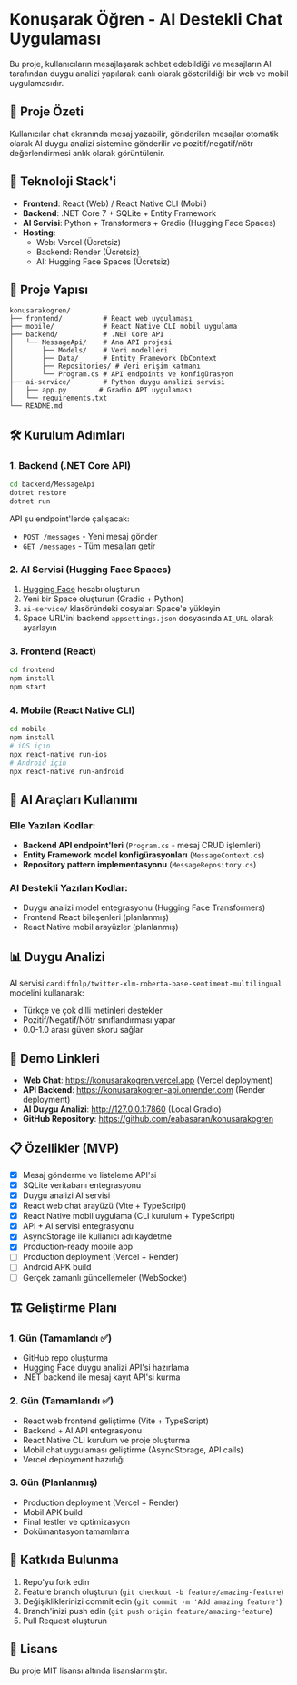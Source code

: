 # Konuşarak Öğren - AI Destekli Chat Uygulaması

Bu proje, kullanıcıların mesajlaşarak sohbet edebildiği ve mesajların AI tarafından duygu analizi yapılarak canlı olarak gösterildiği bir web ve mobil uygulamasıdır.

## 🎯 Proje Özeti

Kullanıcılar chat ekranında mesaj yazabilir, gönderilen mesajlar otomatik olarak AI duygu analizi sistemine gönderilir ve pozitif/negatif/nötr değerlendirmesi anlık olarak görüntülenir.

## 🚀 Teknoloji Stack'i

- **Frontend**: React (Web) / React Native CLI (Mobil)
- **Backend**: .NET Core 7 + SQLite + Entity Framework
- **AI Servisi**: Python + Transformers + Gradio (Hugging Face Spaces)
- **Hosting**: 
  - Web: Vercel (Ücretsiz)
  - Backend: Render (Ücretsiz)
  - AI: Hugging Face Spaces (Ücretsiz)

## 📁 Proje Yapısı

```
konusarakogren/
├── frontend/          # React web uygulaması
├── mobile/            # React Native CLI mobil uygulama
├── backend/           # .NET Core API
│   └── MessageApi/    # Ana API projesi
│       ├── Models/    # Veri modelleri
│       ├── Data/      # Entity Framework DbContext
│       ├── Repositories/ # Veri erişim katmanı
│       └── Program.cs # API endpoints ve konfigürasyon
├── ai-service/        # Python duygu analizi servisi
│   ├── app.py        # Gradio API uygulaması
│   └── requirements.txt
└── README.md
```

## 🛠️ Kurulum Adımları

### 1. Backend (.NET Core API)

```bash
cd backend/MessageApi
dotnet restore
dotnet run
```

API şu endpoint'lerde çalışacak:
- `POST /messages` - Yeni mesaj gönder
- `GET /messages` - Tüm mesajları getir

### 2. AI Servisi (Hugging Face Spaces)

1. [Hugging Face](https://huggingface.co) hesabı oluşturun
2. Yeni bir Space oluşturun (Gradio + Python)
3. `ai-service/` klasöründeki dosyaları Space'e yükleyin
4. Space URL'ini backend `appsettings.json` dosyasında `AI_URL` olarak ayarlayın

### 3. Frontend (React)

```bash
cd frontend
npm install
npm start
```

### 4. Mobile (React Native CLI)

```bash
cd mobile
npm install
# iOS için
npx react-native run-ios
# Android için
npx react-native run-android
```

## 🤖 AI Araçları Kullanımı

### Elle Yazılan Kodlar:
- **Backend API endpoint'leri** (`Program.cs` - mesaj CRUD işlemleri)
- **Entity Framework model konfigürasyonları** (`MessageContext.cs`)
- **Repository pattern implementasyonu** (`MessageRepository.cs`)

### AI Destekli Yazılan Kodlar:
- Duygu analizi model entegrasyonu (Hugging Face Transformers)
- Frontend React bileşenleri (planlanmış)
- React Native mobil arayüzler (planlanmış)

## 📊 Duygu Analizi

AI servisi `cardiffnlp/twitter-xlm-roberta-base-sentiment-multilingual` modelini kullanarak:
- Türkçe ve çok dilli metinleri destekler
- Pozitif/Negatif/Nötr sınıflandırması yapar
- 0.0-1.0 arası güven skoru sağlar

## 🔗 Demo Linkleri

- **Web Chat**: https://konusarakogren.vercel.app (Vercel deployment)
- **API Backend**: https://konusarakogren-api.onrender.com (Render deployment)
- **AI Duygu Analizi**: http://127.0.0.1:7860 (Local Gradio)
- **GitHub Repository**: https://github.com/eabasaran/konusarakogren

## 📋 Özellikler (MVP)

- [x] Mesaj gönderme ve listeleme API'si
- [x] SQLite veritabanı entegrasyonu
- [x] Duygu analizi AI servisi
- [x] React web chat arayüzü (Vite + TypeScript)
- [x] React Native mobil uygulama (CLI kurulum + TypeScript)
- [x] API + AI servisi entegrasyonu
- [x] AsyncStorage ile kullanıcı adı kaydetme
- [x] Production-ready mobile app
- [ ] Production deployment (Vercel + Render)
- [ ] Android APK build
- [ ] Gerçek zamanlı güncellemeler (WebSocket)

## 🏗️ Geliştirme Planı

### 1. Gün (Tamamlandı ✅)
- GitHub repo oluşturma
- Hugging Face duygu analizi API'si hazırlama
- .NET backend ile mesaj kayıt API'si kurma

### 2. Gün (Tamamlandı ✅)
- React web frontend geliştirme (Vite + TypeScript)
- Backend + AI API entegrasyonu
- React Native CLI kurulum ve proje oluşturma
- Mobil chat uygulaması geliştirme (AsyncStorage, API calls)
- Vercel deployment hazırlığı

### 3. Gün (Planlanmış)
- Production deployment (Vercel + Render)
- Mobil APK build
- Final testler ve optimizasyon
- Dokümantasyon tamamlama

## 🤝 Katkıda Bulunma

1. Repo'yu fork edin
2. Feature branch oluşturun (`git checkout -b feature/amazing-feature`)
3. Değişikliklerinizi commit edin (`git commit -m 'Add amazing feature'`)
4. Branch'inizi push edin (`git push origin feature/amazing-feature`)
5. Pull Request oluşturun

## 📄 Lisans

Bu proje MIT lisansı altında lisanslanmıştır.
